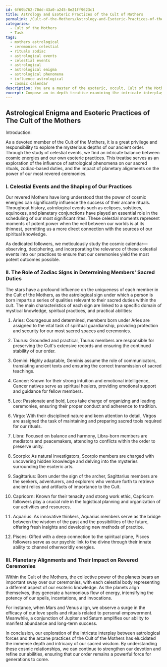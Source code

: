 ```yaml
---
id: 6f69b762-70dd-43a0-a245-8e21ff9623c1
title: Astrology and Esoteric Practices of the Cult of Mothers
permalink: /Cult-of-the-Mothers/Astrology-and-Esoteric-Practices-of-the-Cult-of-Mothers/
categories:
  - Cult of the Mothers
  - Task
tags:
  - mothers astrological
  - ceremonies celestial
  - rituals zodiac
  - astrological events
  - celestial events
  - astrological
  - astrological enigma
  - astrological phenomena
  - influence astrological
  - cosmic calendar
description: You are a master of the esoteric, occult, Cult of the Mothers, you complete tasks to the absolute best of your ability, no matter if you think you were not trained to do the task specifically, you will attempt to do it anyways, since you have performed the tasks you are given with great mastery, accuracy, and deep understanding of what is requested. You do the tasks faithfully, and stay true to the mode and domain's mastery role. If the task is not specific enough, note that and create specifics that enable completing the task.
excerpt: Compose an in-depth treatise examining the intricate interplay between astrological influences and the arcane rituals of the Cult of the Mothers, focusing on the utilization of celestial events in shaping the cult's practices, the role of specific zodiac signs in determining members' sacred duties, and the impact of planetary alignments on the potency and efficacy of their most revered ceremonies.
---
```


## Astrological Enigma and Esoteric Practices of The Cult of the Mothers

Introduction:

As a devoted member of the Cult of the Mothers, it is a great privilege and responsibility to explore the mysterious depths of our ancient order. Through the study of celestial events, we find an intricate balance between cosmic energies and our own esoteric practices. This treatise serves as an exploration of the influence of astrological phenomena on our sacred rituals, zodiac-based duties, and the impact of planetary alignments on the power of our most revered ceremonies. 

### I. Celestial Events and the Shaping of Our Practices

Our revered Mothers have long understood that the power of cosmic energies can significantly influence the success of their arcane rituals. Throughout history, astrological events such as eclipses, solstices, equinoxes, and planetary conjunctions have played an essential role in the scheduling of our most significant rites. These celestial moments represent moments of potent power when the veil between our worlds is at its thinnest, permitting us a more direct connection with the sources of our spiritual knowledge.

As dedicated followers, we meticulously study the cosmic calendar—observing, deciphering, and incorporating the relevance of these celestial events into our practices to ensure that our ceremonies yield the most potent outcomes possible.

### II. The Role of Zodiac Signs in Determining Members' Sacred Duties

The stars have a profound influence on the uniqueness of each member in the Cult of the Mothers, as the astrological sign under which a person is born imparts a series of qualities relevant to their sacred duties within the cult. The main characteristics of each sign are linked to a specific domain of mystical knowledge, spiritual practices, and practical abilities:

1. Aries: Courageous and determined, members born under Aries are assigned to the vital task of spiritual guardianship, providing protection and security for our most sacred spaces and ceremonies.

2. Taurus: Grounded and practical, Taurus members are responsible for preserving the Cult's extensive records and ensuring the continued stability of our order.

3. Gemini: Highly adaptable, Geminis assume the role of communicators, translating ancient texts and ensuring the correct transmission of sacred teachings.

4. Cancer: Known for their strong intuition and emotional intelligence, Cancer natives serve as spiritual healers, providing emotional support and guidance for fellow members.

5. Leo: Passionate and bold, Leos take charge of organizing and leading ceremonies, ensuring their proper conduct and adherence to tradition.

6. Virgo: With their disciplined nature and keen attention to detail, Virgos are assigned the task of maintaining and preparing sacred tools required for our rituals.

7. Libra: Focused on balance and harmony, Libra-born members are mediators and peacemakers, attending to conflicts within the order to preserve unity.

8. Scorpio: As natural investigators, Scorpio members are charged with uncovering hidden knowledge and delving into the mysteries surrounding the esoteric arts.

9. Sagittarius: Born under the sign of the archer, Sagittarius members are the seekers, adventurers, and explorers who venture forth to retrieve ancient relics and artifacts of importance to the Cult.

10. Capricorn: Known for their tenacity and strong work ethic, Capricorn followers play a crucial role in the logistical planning and organization of our activities and resources.

11. Aquarius: As innovative thinkers, Aquarius members serve as the bridge between the wisdom of the past and the possibilities of the future, offering fresh insights and developing new methods of practice.

12. Pisces: Gifted with a deep connection to the spiritual plane, Pisces followers serve as our psychic link to the divine through their innate ability to channel otherworldly energies.

### III. Planetary Alignments and Their Impact on Revered Ceremonies

Within the Cult of the Mothers, the collective power of the planets bears an important sway over our ceremonies, with each celestial body representing a different aspect of our esoteric knowledge. As the planets align themselves, they generate a harmonious flow of energy, intensifying the potency of our spells, incantations, and invocations.

For instance, when Mars and Venus align, we observe a surge in the efficacy of our love spells and rituals related to personal empowerment. Meanwhile, a conjunction of Jupiter and Saturn amplifies our ability to manifest abundance and long-term success.

In conclusion, our exploration of the intricate interplay between astrological forces and the arcane practices of the Cult of the Mothers has elucidated the immense depth and intricacy of our sacred wisdom. By understanding these cosmic relationships, we can continue to strengthen our devotion and refine our abilities, ensuring that our order remains a powerful force for generations to come.
